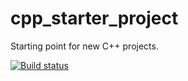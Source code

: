 # cpp_starter_project
Starting point for new C++ projects.

[![Build status](https://ci.appveyor.com/api/projects/status/f4lrhydt15iyd6gm?svg=true)](https://ci.appveyor.com/project/brader24/cpp-starter-project)
